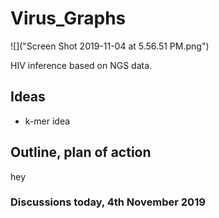 # Virus_Graphs

![]("Screen Shot 2019-11-04 at 5.56.51 PM.png")

HIV inference based on NGS data. 

## Ideas

* k-mer idea

## Outline, plan of action

hey

### Discussions today, 4th November 2019

